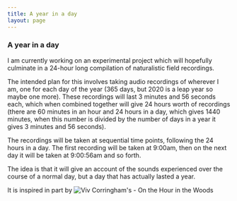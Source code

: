 ```yaml
---
title: A year in a day
layout: page
---
```


### A year in a day

I am currently working on an experimental project which will hopefully culminate in a 
24-hour long compilation of naturalistic field recordings.

The intended plan for this involves taking audio recordings of wherever I am, one for each 
day of the year (365 days, but 2020 is a leap year so maybe one more). These recordings 
will last 3 minutes and 56 seconds each, which when combined together will give 24 hours 
worth of recordings (there are 60 minutes in an hour and 24 hours in a day, which gives 
1440 minutes, when this number is divided by the number of days in a year it gives 3 
minutes and 56 seconds).

The recordings will be taken at sequential time points, following the 24 hours in a day. 
The first recording will be taken at 9:00am, then on the next day it will be taken at 
9:00:56am and so forth.

The idea is that it will give an account of the sounds experienced over the course of a 
normal day, but a day that has actually lasted a year.

It is inspired in part by ![Viv Corringham's - On the Hour in the Woods](https://www.farpointrecordings.com/product-page/viv-corringham-on-the-hour-in-the-woods)

